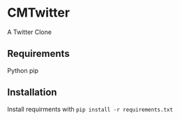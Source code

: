 # CMTwitter

A Twitter Clone

Requirements
---------------------
Python
pip

Installation
------------
Install requirments with `pip install -r requirements.txt`